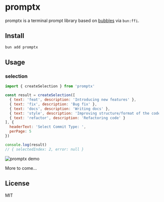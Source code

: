 # promptx

promptx is a terminal prompt library based on [bubbles](https://github.com/mritd/bubbles) via `bun:ffi`.

## Install

```bash
bun add promptx
```

## Usage

### selection

```js
import { createSelection } from 'promptx'

const result = createSelection([
  { text: 'feat', description: 'Introducing new features' },
  { text: 'fix', description: 'Bug fix' },
  { text: 'docs', description: 'Writing docs' },
  { text: 'style', description: 'Improving structure/format of the code' },
  { text: 'refactor', description: 'Refactoring code' }
], {
  headerText: 'Select Commit Type: ',
  perPage: 5
})

console.log(result)
// { selectedIndex: 2, error: null }
```

<img src="https://i.imgur.com/yt14nS4.gif" alt="promptx demo" />

More to come...

## License

MIT
